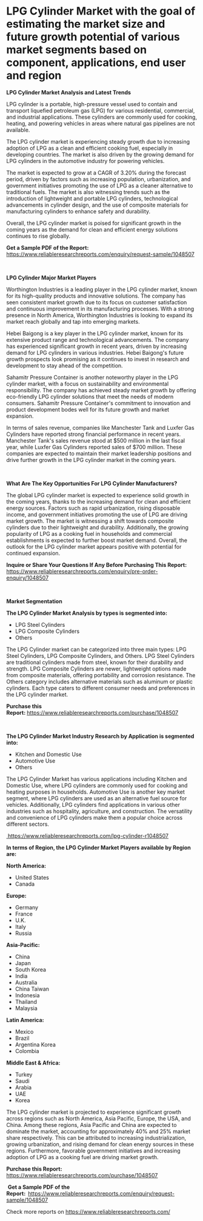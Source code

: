 <p><h1>LPG Cylinder Market with the goal of estimating the market size and future growth potential of various market segments based on component, applications, end user and region</h1></p><p><strong>LPG Cylinder Market Analysis and Latest Trends</strong></p>
<p><p>LPG cylinder is a portable, high-pressure vessel used to contain and transport liquefied petroleum gas (LPG) for various residential, commercial, and industrial applications. These cylinders are commonly used for cooking, heating, and powering vehicles in areas where natural gas pipelines are not available.</p><p>The LPG cylinder market is experiencing steady growth due to increasing adoption of LPG as a clean and efficient cooking fuel, especially in developing countries. The market is also driven by the growing demand for LPG cylinders in the automotive industry for powering vehicles.</p><p>The market is expected to grow at a CAGR of 3.20% during the forecast period, driven by factors such as increasing population, urbanization, and government initiatives promoting the use of LPG as a cleaner alternative to traditional fuels. The market is also witnessing trends such as the introduction of lightweight and portable LPG cylinders, technological advancements in cylinder design, and the use of composite materials for manufacturing cylinders to enhance safety and durability.</p><p>Overall, the LPG cylinder market is poised for significant growth in the coming years as the demand for clean and efficient energy solutions continues to rise globally.</p></p>
<p><strong>Get a Sample PDF of the Report:&nbsp;</strong> <a href="https://www.reliableresearchreports.com/enquiry/request-sample/1048507">https://www.reliableresearchreports.com/enquiry/request-sample/1048507</a></p>
<p>&nbsp;</p>
<p><strong>LPG Cylinder Major Market Players</strong></p>
<p><p>Worthington Industries is a leading player in the LPG cylinder market, known for its high-quality products and innovative solutions. The company has seen consistent market growth due to its focus on customer satisfaction and continuous improvement in its manufacturing processes. With a strong presence in North America, Worthington Industries is looking to expand its market reach globally and tap into emerging markets.</p><p>Hebei Baigong is a key player in the LPG cylinder market, known for its extensive product range and technological advancements. The company has experienced significant growth in recent years, driven by increasing demand for LPG cylinders in various industries. Hebei Baigong's future growth prospects look promising as it continues to invest in research and development to stay ahead of the competition.</p><p>Sahamitr Pressure Container is another noteworthy player in the LPG cylinder market, with a focus on sustainability and environmental responsibility. The company has achieved steady market growth by offering eco-friendly LPG cylinder solutions that meet the needs of modern consumers. Sahamitr Pressure Container's commitment to innovation and product development bodes well for its future growth and market expansion.</p><p>In terms of sales revenue, companies like Manchester Tank and Luxfer Gas Cylinders have reported strong financial performance in recent years. Manchester Tank's sales revenue stood at $500 million in the last fiscal year, while Luxfer Gas Cylinders reported sales of $700 million. These companies are expected to maintain their market leadership positions and drive further growth in the LPG cylinder market in the coming years.</p></p>
<p>&nbsp;</p>
<p><strong>What Are The Key Opportunities For LPG Cylinder Manufacturers?</strong></p>
<p><p>The global LPG cylinder market is expected to experience solid growth in the coming years, thanks to the increasing demand for clean and efficient energy sources. Factors such as rapid urbanization, rising disposable income, and government initiatives promoting the use of LPG are driving market growth. The market is witnessing a shift towards composite cylinders due to their lightweight and durability. Additionally, the growing popularity of LPG as a cooking fuel in households and commercial establishments is expected to further boost market demand. Overall, the outlook for the LPG cylinder market appears positive with potential for continued expansion.</p></p>
<p><strong>Inquire or Share Your Questions If Any Before Purchasing This Report:</strong> <a href="https://www.reliableresearchreports.com/enquiry/pre-order-enquiry/1048507">https://www.reliableresearchreports.com/enquiry/pre-order-enquiry/1048507</a></p>
<p>&nbsp;</p>
<p><strong>Market Segmentation</strong></p>
<p><strong>The LPG Cylinder Market Analysis by types is segmented into:</strong></p>
<p><ul><li>LPG Steel Cylinders</li><li>LPG Composite Cylinders</li><li>Others</li></ul></p>
<p><p>The LPG Cylinder market can be categorized into three main types: LPG Steel Cylinders, LPG Composite Cylinders, and Others. LPG Steel Cylinders are traditional cylinders made from steel, known for their durability and strength. LPG Composite Cylinders are newer, lightweight options made from composite materials, offering portability and corrosion resistance. The Others category includes alternative materials such as aluminum or plastic cylinders. Each type caters to different consumer needs and preferences in the LPG cylinder market.</p></p>
<p><strong>Purchase this Report:&nbsp;</strong><a href="https://www.reliableresearchreports.com/purchase/1048507">https://www.reliableresearchreports.com/purchase/1048507</a></p>
<p>&nbsp;</p>
<p><strong>The LPG Cylinder Market Industry Research by Application is segmented into:</strong></p>
<p><ul><li>Kitchen and Domestic Use</li><li>Automotive Use</li><li>Others</li></ul></p>
<p><p>The LPG Cylinder Market has various applications including Kitchen and Domestic Use, where LPG cylinders are commonly used for cooking and heating purposes in households. Automotive Use is another key market segment, where LPG cylinders are used as an alternative fuel source for vehicles. Additionally, LPG cylinders find applications in various other industries such as hospitality, agriculture, and construction. The versatility and convenience of LPG cylinders make them a popular choice across different sectors.</p></p>
<p><a href="https://www.reliableresearchreports.com/lpg-cylinder-r1048507">&nbsp;https://www.reliableresearchreports.com/lpg-cylinder-r1048507</a></p>
<p><strong>In terms of Region, the LPG Cylinder Market Players available by Region are:</strong></p>
<p>
    <p> <strong> North America: </strong>
        <ul>
            <li>United States</li>
            <li>Canada</li>
        </ul>
        </p> 
    <p> <strong> Europe: </strong>
        <ul>
            <li>Germany</li>
            <li>France</li>
            <li>U.K.</li>
            <li>Italy</li>
            <li>Russia</li>
        </ul>
        </p> 
    <p> <strong> Asia-Pacific: </strong>
        <ul>
            <li>China</li>
            <li>Japan</li>
            <li>South Korea</li>
            <li>India</li>
            <li>Australia</li>
            <li>China Taiwan</li>
            <li>Indonesia</li>
            <li>Thailand</li>
            <li>Malaysia</li>
        </ul>
        </p> 
    <p> <strong> Latin America: </strong>
        <ul>
            <li>Mexico</li>
            <li>Brazil</li>
            <li>Argentina Korea</li>
            <li>Colombia</li>
        </ul>
        </p> 
    <p> <strong> Middle East & Africa: </strong>
        <ul>
            <li>Turkey</li>
            <li>Saudi</li>
            <li>Arabia</li>
            <li>UAE</li>
            <li>Korea</li>
        </ul>
    </p>
    </p>
<p><p>The LPG cylinder market is projected to experience significant growth across regions such as North America, Asia Pacific, Europe, the USA, and China. Among these regions, Asia Pacific and China are expected to dominate the market, accounting for approximately 40% and 25% market share respectively. This can be attributed to increasing industrialization, growing urbanization, and rising demand for clean energy sources in these regions. Furthermore, favorable government initiatives and increasing adoption of LPG as a cooking fuel are driving market growth.</p></p>
<p><strong>Purchase this Report: </strong><a href="https://www.reliableresearchreports.com/purchase/1048507">https://www.reliableresearchreports.com/purchase/1048507</a></p>
<p>&nbsp;<strong>Get a Sample PDF of the Report:&nbsp;&nbsp;</strong><a href="https://www.reliableresearchreports.com/enquiry/request-sample/1048507">https://www.reliableresearchreports.com/enquiry/request-sample/1048507</a></p>
<p><strong></strong></p>
<p>Check more reports on <a href="https://www.reliableresearchreports.com/">https://www.reliableresearchreports.com/</a></p>
